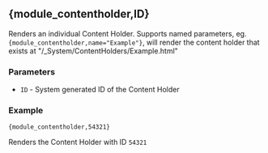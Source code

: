 ## {module_contentholder,ID}

Renders an individual Content Holder. Supports named parameters, eg. `{module_contentholder,name="Example"}`, will render the content holder that exists at "/_System/ContentHolders/Example.html"

### Parameters

* `ID` - System generated ID of the Content Holder 

### Example

`{module_contentholder,54321}`

Renders the Content Holder with ID `54321`

